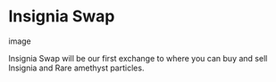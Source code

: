 # Insignia Swap

image







Insignia Swap will be our first exchange to where you can buy and sell Insignia and Rare amethyst particles.
